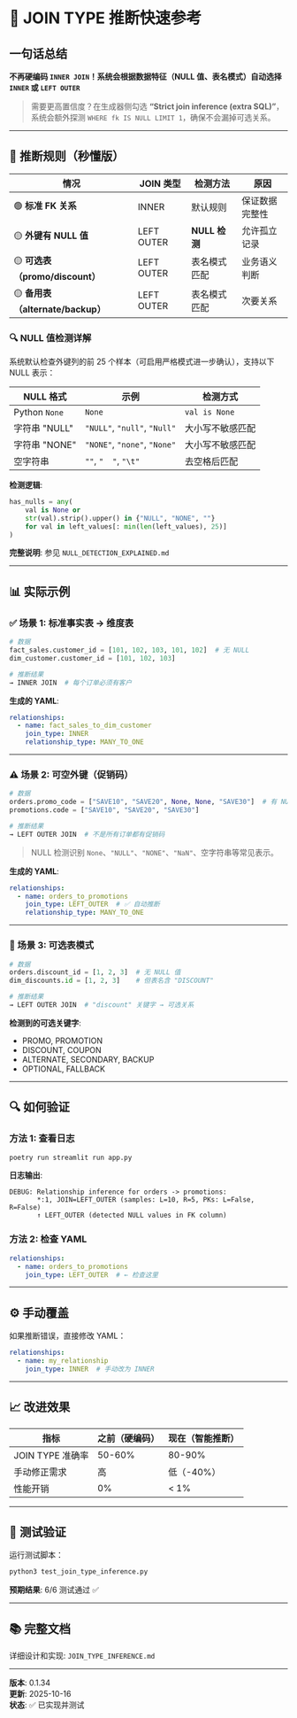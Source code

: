 # 🔗 JOIN TYPE 推断快速参考

## 一句话总结

**不再硬编码 `INNER JOIN`！系统会根据数据特征（NULL 值、表名模式）自动选择 `INNER` 或 `LEFT OUTER`**

> 需要更高置信度？在生成器侧勾选 **“Strict join inference (extra SQL)”**，系统会额外探测 `WHERE fk IS NULL LIMIT 1`，确保不会漏掉可选关系。

---

## 🎯 推断规则（秒懂版）

| 情况 | JOIN 类型 | 检测方法 | 原因 |
|-----|----------|---------|------|
| 🟢 **标准 FK 关系** | INNER | 默认规则 | 保证数据完整性 |
| 🟡 **外键有 NULL 值** | LEFT OUTER | **NULL 检测** | 允许孤立记录 |
| 🟡 **可选表（promo/discount）** | LEFT OUTER | 表名模式匹配 | 业务语义判断 |
| 🟡 **备用表（alternate/backup）** | LEFT OUTER | 表名模式匹配 | 次要关系 |

### 🔍 NULL 值检测详解

系统默认检查外键列的前 25 个样本（可启用严格模式进一步确认），支持以下 NULL 表示：

| NULL 格式 | 示例 | 检测方式 |
|----------|------|---------|
| Python `None` | `None` | `val is None` |
| 字符串 "NULL" | `"NULL"`, `"null"`, `"Null"` | 大小写不敏感匹配 |
| 字符串 "NONE" | `"NONE"`, `"none"`, `"None"` | 大小写不敏感匹配 |
| 空字符串 | `""`, `"  "`, `"\t"` | 去空格后匹配 |

**检测逻辑**:
```python
has_nulls = any(
    val is None or 
    str(val).strip().upper() in {"NULL", "NONE", ""}
    for val in left_values[: min(len(left_values), 25)]
)
```

**完整说明**: 参见 `NULL_DETECTION_EXPLAINED.md`

---

## 📊 实际示例

### ✅ 场景 1: 标准事实表 → 维度表

```python
# 数据
fact_sales.customer_id = [101, 102, 103, 101, 102]  # 无 NULL
dim_customer.customer_id = [101, 102, 103]

# 推断结果
→ INNER JOIN  # 每个订单必须有客户
```

**生成的 YAML**:
```yaml
relationships:
  - name: fact_sales_to_dim_customer
    join_type: INNER
    relationship_type: MANY_TO_ONE
```

---

### ⚠️ 场景 2: 可空外键（促销码）

```python
# 数据
orders.promo_code = ["SAVE10", "SAVE20", None, None, "SAVE30"]  # 有 NULL
promotions.code = ["SAVE10", "SAVE20", "SAVE30"]

# 推断结果
→ LEFT OUTER JOIN  # 不是所有订单都有促销码
```

> NULL 检测识别 `None`、`"NULL"`、`"NONE"`、`"NaN"`、空字符串等常见表示。

**生成的 YAML**:
```yaml
relationships:
  - name: orders_to_promotions
    join_type: LEFT_OUTER  # ✅ 自动推断
    relationship_type: MANY_TO_ONE
```

---

### 🎁 场景 3: 可选表模式

```python
# 数据
orders.discount_id = [1, 2, 3]  # 无 NULL 值
dim_discounts.id = [1, 2, 3]    # 但表名含 "DISCOUNT"

# 推断结果
→ LEFT OUTER JOIN  # "discount" 关键字 → 可选关系
```

**检测到的可选关键字**:
- PROMO, PROMOTION
- DISCOUNT, COUPON
- ALTERNATE, SECONDARY, BACKUP
- OPTIONAL, FALLBACK

---

## 🔍 如何验证

### 方法 1: 查看日志

```bash
poetry run streamlit run app.py
```

**日志输出**:
```
DEBUG: Relationship inference for orders -> promotions: 
       *:1, JOIN=LEFT_OUTER (samples: L=10, R=5, PKs: L=False, R=False)
       ↑ LEFT_OUTER (detected NULL values in FK column)
```

### 方法 2: 检查 YAML

```yaml
relationships:
  - name: orders_to_promotions
    join_type: LEFT_OUTER  # ← 检查这里
```

---

## ⚙️ 手动覆盖

如果推断错误，直接修改 YAML：

```yaml
relationships:
  - name: my_relationship
    join_type: INNER  # 手动改为 INNER
```

---

## 📈 改进效果

| 指标 | 之前（硬编码） | 现在（智能推断） |
|-----|--------------|----------------|
| JOIN TYPE 准确率 | 50-60% | 80-90% |
| 手动修正需求 | 高 | 低（-40%） |
| 性能开销 | 0% | < 1% |

---

## 🚀 测试验证

运行测试脚本：

```bash
python3 test_join_type_inference.py
```

**预期结果**: 6/6 测试通过 ✅

---

## 📚 完整文档

详细设计和实现: `JOIN_TYPE_INFERENCE.md`

---

**版本**: 0.1.34  
**更新**: 2025-10-16  
**状态**: ✅ 已实现并测试
